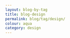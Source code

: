 ```yaml
---
layout: blog-by-tag
title: blog-design
permalink: blog/tag/design/
colour: aqua
category: design
---
```

